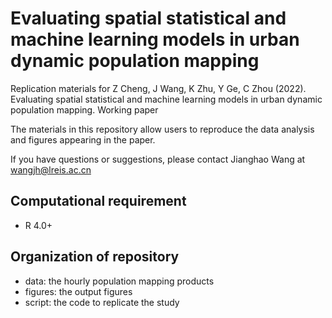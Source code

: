 # Evaluating spatial statistical and machine learning models in urban dynamic population mapping

Replication materials for Z Cheng, J Wang, K Zhu, Y Ge, C Zhou (2022). Evaluating spatial statistical and machine learning models in urban dynamic population mapping. Working paper

The materials in this repository allow users to reproduce the data analysis and figures appearing in the paper.

If you have questions or suggestions, please contact Jianghao Wang at wangjh@lreis.ac.cn

## Computational requirement
- R 4.0+

## Organization of repository
- data: the hourly population mapping products
- figures: the output figures
- script: the code to replicate the study
